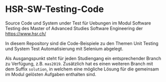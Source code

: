 # HSR-SW-Testing-Code
Source Code und System under Test für Uebungen im Modul Software Testing des Master of Advanced Studies Software Engineering der https://www.hsr.ch/

In diesem Repository sind die Code-Beispiele zu den Themen Unit Testing und System Test Automatisierung mit Selenium abgelegt.

Als Ausgangspunkt steht für jeden Studiengang ein entsprechender Branch zu Verfügung, z.B. `mas2019`. Zusätzlich hat es einen weiteren Branch mit dem Suffix `solution`, in welchem eine mögliche Lösung für die gemeinsam im Modul gelösten Aufgaben enthalten sind.
